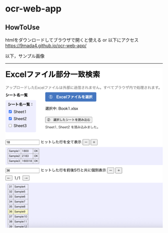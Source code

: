 # ocr-web-app
## HowToUse
htmlをダウンロードしてブラウザで開くと使える
or 以下にアクセス
https://9mada4.github.io/ocr-web-app/

以下，サンプル画像

---


![Sample Image](sample.png)
